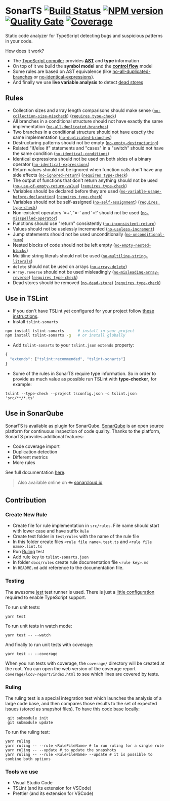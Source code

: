 # SonarTS [![Build Status](https://travis-ci.org/SonarSource/SonarTS.svg?branch=master)](https://travis-ci.org/SonarSource/SonarTS) [![NPM version](https://badge.fury.io/js/tslint-sonarts.svg)](http://badge.fury.io/js/tslint-sonarts) [![Quality Gate](https://next.sonarqube.com/sonarqube/api/badges/gate?key=TypeScript_Ecosystem)](https://next.sonarqube.com/sonarqube/dashboard?id=TypeScript_Ecosystem) [![Coverage](https://next.sonarqube.com/sonarqube/api/badges/measure?key=TypeScript_Ecosystem&metric=coverage)](https://next.sonarqube.com/sonarqube/component_measures/domain/Coverage?id=TypeScript_Ecosystem)
Static code analyzer for TypeScript detecting bugs and suspicious patterns in your code.

How does it work?
* The [TypeScript compiler](https://github.com/Microsoft/TypeScript/wiki/Using-the-Compiler-API) provides [**AST**](https://en.wikipedia.org/wiki/Abstract_syntax_tree) and **type** information
* On top of it we build the **symbol model** and the [**control flow**](https://en.wikipedia.org/wiki/Control_flow_graph) model
* Some rules are based on AST equivalence (like [no-all-duplicated-branches][`no-all-duplicated-branches`] or [no-identical-expressions][`no-identical-expressions`]).
* And finally we use **live variable analysis** to detect [dead stores][`no-dead-store`]

## Rules

* Collection sizes and array length comparisons should make sense ([`no-collection-size-mischeck`]) ([`requires type-check`])
* All branches in a conditional structure should not have exactly the same implementation ([`no-all-duplicated-branches`])
* Two branches in a conditional structure should not have exactly the same implementation ([`no-duplicated-branches`])
* Destructuring patterns should not be empty ([`no-empty-destructuring`])
* Related "if/else if" statements and "cases" in a "switch" should not have the same condition ([`no-identical-conditions`])
* Identical expressions should not be used on both sides of a binary operator ([`no-identical-expressions`])
* Return values should not be ignored when function calls don't have any side effects ([`no-ignored-return`]) ([`requires type-check`])
* The output of functions that don't return anything should not be used ([`no-use-of-empty-return-value`]) ([`requires type-check`])
* Variables should be declared before they are used ([`no-variable-usage-before-declaration`]) ([`requires type-check`])
* Variables should not be self-assigned ([`no-self-assignment`]) ([`requires type-check`])
* Non-existent operators '=+', '=-' and '=!' should not be used ([`no-misspelled-operator`])
* Functions should use "return" consistently ([`no-inconsistent-return`])
* Values should not be uselessly incremented ([`no-useless-increment`])
* Jump statements should not be used unconditionally ([`no-unconditional-jump`])
* Nested blocks of code should not be left empty ([`no-empty-nested-blocks`])
* Multiline string literals should not be used ([`no-multiline-string-literals`])
* `delete` should not be used on arrays ([`no-array-delete`])
* `Array.reverse` should not be used misleadingly ([`no-misleading-array-reverse`]) ([`requires type-check`])
*  Dead stores should be removed ([`no-dead-store`]) ([`requires type-check`])

[`no-collection-size-mischeck`]: ./docs/rules/no-collection-size-mischeck.md
[`no-all-duplicated-branches`]: ./docs/rules/no-all-duplicated-branches.md
[`no-duplicated-branches`]: ./docs/rules/no-duplicated-branches.md
[`no-empty-destructuring`]: ./docs/rules/no-empty-destructuring.md
[`no-identical-conditions`]: ./docs/rules/no-identical-conditions.md
[`no-identical-expressions`]: ./docs/rules/no-identical-expressions.md
[`no-ignored-return`]: ./docs/rules/no-ignored-return.md
[`no-use-of-empty-return-value`]: ./docs/rules/no-use-of-empty-return-value.md
[`no-variable-usage-before-declaration`]: ./docs/rules/no-variable-usage-before-declaration.md
[`no-self-assignment`]: ./docs/rules/no-self-assignment.md
[`no-misspelled-operator`]: ./docs/rules/no-misspelled-operator.md
[`no-inconsistent-return`]: ./docs/rules/no-inconsistent-return.md
[`no-useless-increment`]: ./docs/rules/no-useless-increment.md
[`no-unconditional-jump`]: ./docs/rules/no-unconditional-jump.md
[`no-misleading-array-reverse`]: ./docs/rules/no-misleading-array-reverse.md
[`no-empty-nested-blocks`]: ./docs/rules/no-empty-nested-blocks.md
[`no-multiline-string-literals`]: ./docs/rules/no-multiline-string-literals.md
[`no-array-delete`]: ./docs/rules/no-array-delete.md
[`no-dead-store`]: ./docs/rules/no-dead-store.md

[`requires type-check`]: https://palantir.github.io/tslint/usage/type-checking/

## Use in TSLint
* If you don't have TSLint yet configured for your project follow [these instructions](https://github.com/palantir/tslint#installation--usage).
* Install `tslint-sonarts`
```sh
npm install tslint-sonarts      # install in your project
npm install tslint-sonarts -g   # or install globally
```

* Add `tslint-sonarts` to your `tslint.json` `extends` property:
```javascript
{
  "extends": ["tslint:recommended", "tslint-sonarts"]
}
```
* Some of the rules in SonarTS require type information. So in order to provide as much value as possible run TSLint with **type-checker**, for example:
```
tslint --type-check --project tsconfig.json -c tslint.json 'src/**/*.ts'
```

## Use in SonarQube
SonarTS is available as plugin for SonarQube. [SonarQube](https://www.sonarqube.org/) is an open source platform for continuous inspection of code quality. 
Thanks to the platform, SonarTS provides additional features:
* Code coverage import
* Duplication detection
* Different metrics
* More rules

See full documentation [here](https://docs.sonarqube.org/display/PLUG/SonarTS).

> Also available online on :cloud: [sonarcloud.io](https://sonarcloud.io/)

## Contribution

### Create New Rule

* Create file for rule implementation in `src/rules`. File name should start with lower case and have suffix `Rule`
* Create test folder in `test/rules` with the name of the rule file
* In this folder create files `<rule file name>.test.ts` and `<rule file name>.lint.ts`
* Run [Ruling](#ruling) test
* Add rule key to `tslint-sonarts.json`
* In folder `docs/rules` create rule documentation file `<rule key>.md`
* In `README.md` add reference to the documentation file.

### Testing

The awesome [jest](http://facebook.github.io/jest/) test runner is used. There is just a 
[little configuration](https://github.com/SonarSource/SonarTS/blob/master/jest.config.js) required 
to enable TypeScript support.

To run unit tests:
```
yarn test
```

To run unit tests in watch mode:
```
yarn test -- --watch
```

And finally to run unit tests with coverage:
```
yarn test -- --coverage
```
When you run tests with coverage, the `coverage/` directory will be created at the root. You can
open the web version of the coverage report `coverage/lcov-report/index.html` to see which lines are covered by tests.

### <a name="ruling"></a>Ruling

The ruling test is a special integration test which launches the analysis of a large code base, 
and then compares those results to the set of expected issues (stored as snapshot files). 
To have this code base locally:
```
 git submodule init
 git submodule update
```

To run the ruling test:
```
yarn ruling
yarn ruling -- --rule <RuleFileName> # to run ruling for a single rule
yarn ruling -- --update # to update the snapshots
yarn ruling -- --rule <RuleFileName> --update # it is possible to combine both options
```

### Tools we use
* Visual Studio Code
* TSLint (and its extension for VSCode)
* Prettier (and its extension for VSCode)
